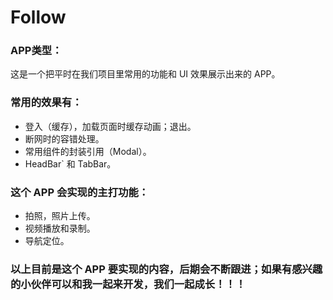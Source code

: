 # Follow

### APP类型：
>
这是一个把平时在我们项目里常用的功能和 UI 效果展示出来的 APP。

### 常用的效果有：
>
* 登入（缓存），加载页面时缓存动画；退出。
* 断网时的容错处理。
* 常用组件的封装引用（Modal）。
* HeadBar` 和 TabBar。

### 这个 APP 会实现的主打功能：
>
* 拍照，照片上传。
* 视频播放和录制。
* 导航定位。

### 以上目前是这个 APP 要实现的内容，后期会不断跟进；如果有感兴趣的小伙伴可以和我一起来开发，我们一起成长！！！
